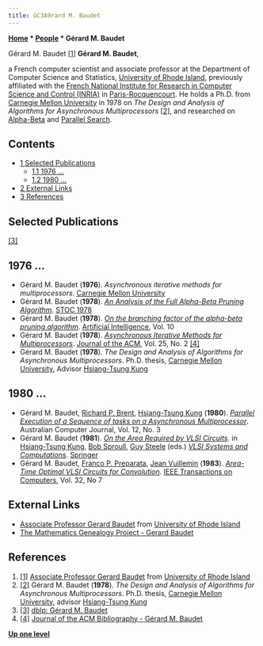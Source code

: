 ```yaml
---
title: GC3A9rard M. Baudet
---
```

**[Home](Home "Home") * [People](People "People") * Gérard M. Baudet**

[](https://www.cs.uri.edu/about-us/people/gerard-baudet/) Gérard M. Baudet <a id="cite-note-1" href="#cite-ref-1">[1]</a>
**Gérard M. Baudet**,

a French computer scientist and associate professor at the Department of Computer Science and Statistics, [University of Rhode Island](https://en.wikipedia.org/wiki/University_of_Rhode_Island), previously affiliated with the [French National Institute for Research in Computer Science and Control (INRIA)](https://en.wikipedia.org/wiki/French_Institute_for_Research_in_Computer_Science_and_Automation)
in [Paris-Rocquencourt](https://en.wikipedia.org/wiki/Rocquencourt). He holds a Ph.D. from [Carnegie Mellon University](Carnegie_Mellon_University "Carnegie Mellon University") in 1978 on *The Design and Analysis of Algorithms for Asynchronous Multiprocessors* <a id="cite-note-2" href="#cite-ref-2">[2]</a>, and researched on [Alpha-Beta](Alpha-Beta "Alpha-Beta") and [Parallel Search](Parallel_Search "Parallel Search").

## Contents

- [1 Selected Publications](#selected-publications)
  - [1.1 1976 ...](#1976-...)
  - [1.2 1980 ...](#1980-...)
- [2 External Links](#external-links)
- [3 References](#references)

## Selected Publications

<a id="cite-note-3" href="#cite-ref-3">[3]</a>

## 1976 ...

- Gérard M. Baudet (**1976**). *Asynchronous iterative methods for multiprocessors*. [Carnegie Mellon University](Carnegie_Mellon_University "Carnegie Mellon University")
- Gérard M. Baudet (**1978**). *[An Analysis of the Full Alpha-Beta Pruning Algorithm](https://www.semanticscholar.org/paper/An-Analysis-of-the-Full-Alpha-Beta-Pruning-Baudet/20e3f9141b7b3db6a346a09a4c47c7a34bae075f)*. [STOC 1978](https://dblp.uni-trier.de/db/conf/stoc/stoc78.html)
- Gérard M. Baudet (**1978**). *[On the branching factor of the alpha-beta pruning algorithm](https://www.sciencedirect.com/science/article/abs/pii/S0004370278800113)*. [Artificial Intelligence](<https://en.wikipedia.org/wiki/Artificial_Intelligence_(journal)>), Vol. 10
- Gérard M. Baudet (**1978**). *[Asynchronous Iterative Methods for Multiprocessors](https://www.semanticscholar.org/paper/Asynchronous-Iterative-Methods-for-Multiprocessors-Baudet/aeb50872722ccd2e606640cac1c46b684ed34136)*. [Journal of the ACM](ACM#Journal "ACM"), Vol. 25, No. 2 <a id="cite-note-4" href="#cite-ref-4">[4]</a>
- Gérard M. Baudet (**1978**). *The Design and Analysis of Algorithms for Asynchronous Multiprocessors*. Ph.D. thesis, [Carnegie Mellon University](Carnegie_Mellon_University "Carnegie Mellon University"), Advisor [Hsiang-Tsung Kung](Mathematician#Kung "Mathematician")

## 1980 ...

- Gérard M. Baudet, [Richard P. Brent](Mathematician#Brent "Mathematician"), [Hsiang-Tsung Kung](Mathematician#Kung "Mathematician") (**1980**). *[Parallel Execution of a Sequence of tasks on a Asynchronous Multiprocessor](http://wwwmaths.anu.edu.au/~brent/pub/pub058.html)*. Australian Computer Journal, Vol. 12, No. 3
- Gérard M. Baudet (**1981**). *[On the Area Required by VLSI Circuits](https://link.springer.com/chapter/10.1007/978-3-642-68402-9_12)*. in [Hsiang-Tsung Kung](Mathematician#Kung "Mathematician"), [Bob Sproull](Mathematician#BSproull "Mathematician"), [Guy Steele](Mathematician#GSteele "Mathematician") (eds.) *[VLSI Systems and Computations](https://link.springer.com/book/10.1007/978-3-642-68402-9)*. [Springer](https://en.wikipedia.org/wiki/Springer_Science%2BBusiness_Media)
- Gérard M. Baudet, [Franco P. Preparata](https://en.wikipedia.org/wiki/Franco_P._Preparata), [Jean Vuillemin](Mathematician#JVuillemin "Mathematician") (**1983**). *[Area-Time Optimal VLSI Circuits for Convolution](https://ieeexplore.ieee.org/document/1676300)*. [IEEE Transactions on Computers](IEEE#TOC "IEEE"), Vol. 32, No 7

## External Links

- [Associate Professor Gerard Baudet](https://www.cs.uri.edu/about-us/people/gerard-baudet/) from [University of Rhode Island](https://en.wikipedia.org/wiki/University_of_Rhode_Island)
- [The Mathematics Genealogy Project - Gerard Baudet](https://www.genealogy.math.ndsu.nodak.edu/id.php?id=50316)

## References

1. <a id="cite-ref-1" href="#cite-note-1">[1]</a>  [Associate Professor Gerard Baudet](https://www.cs.uri.edu/about-us/people/gerard-baudet/) from [University of Rhode Island](https://en.wikipedia.org/wiki/University_of_Rhode_Island)
1. <a id="cite-ref-2" href="#cite-note-2">[2]</a> Gérard M. Baudet (**1978**). *The Design and Analysis of Algorithms for Asynchronous Multiprocessors*. Ph.D. thesis, [Carnegie Mellon University](Carnegie_Mellon_University "Carnegie Mellon University"), advisor [Hsiang-Tsung Kung](Mathematician#Kung "Mathematician")
1. <a id="cite-ref-3" href="#cite-note-3">[3]</a> [dblp: Gérard M. Baudet](https://dblp.uni-trier.de/pers/hd/b/Baudet:G=eacute=rard_M=)
1. <a id="cite-ref-4" href="#cite-note-4">[4]</a> [Journal of the ACM Bibliography - Gérard M. Baudet](http://projects.csail.mit.edu/jacm/References/baudet1978:226.html)

**[Up one level](People "People")**

